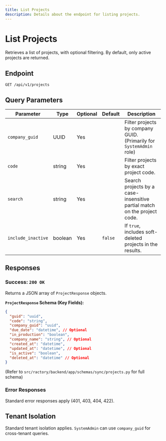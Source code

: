 ```yaml
---
title: List Projects
description: Details about the endpoint for listing projects.
---
```


# List Projects

Retrieves a list of projects, with optional filtering. By default, only active projects are returned.

## Endpoint

`GET /api/v1/projects`

## Query Parameters

| Parameter        | Type      | Optional | Default | Description                                                                  |
|------------------|-----------|----------|---------|------------------------------------------------------------------------------|
| `company_guid`   | UUID      | Yes      |         | Filter projects by company GUID. (Primarily for `SystemAdmin` role)            |
| `code`           | string    | Yes      |         | Filter projects by exact project code.                                       |
| `search`         | string    | Yes      |         | Search projects by a case-insensitive partial match on the project code.     |
| `include_inactive`| boolean  | Yes      | `false` | If `true`, includes soft-deleted projects in the results.                    |

## Responses

### Success: `200 OK`

Returns a JSON array of `ProjectResponse` objects.

**`ProjectResponse` Schema (Key Fields):**

```json
{
  "guid": "uuid",
  "code": "string",
  "company_guid": "uuid",
  "due_date": "datetime", // Optional
  "in_production": "boolean",
  "company_name": "string", // Optional
  "created_at": "datetime",
  "updated_at": "datetime", // Optional
  "is_active": "boolean",
  "deleted_at": "datetime" // Optional
}
```
(Refer to `src/ractory/backend/app/schemas/sync/projects.py` for full schema)

### Error Responses

Standard error responses apply (401, 403, 404, 422).

## Tenant Isolation

Standard tenant isolation applies. `SystemAdmin` can use `company_guid` for cross-tenant queries. 